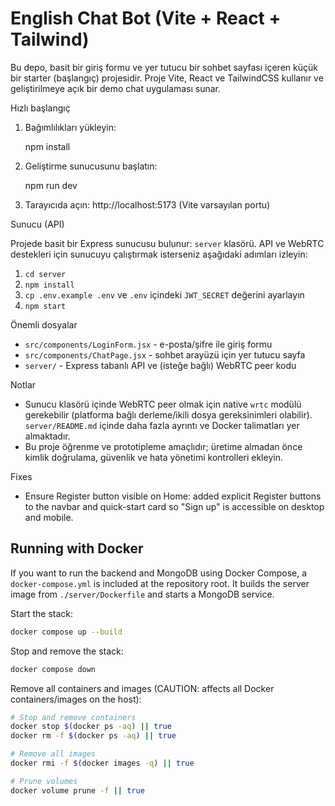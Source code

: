 # English Chat Bot (Vite + React + Tailwind)

Bu depo, basit bir giriş formu ve yer tutucu bir sohbet sayfası içeren küçük bir starter (başlangıç) projesidir. Proje Vite, React ve TailwindCSS kullanır ve geliştirilmeye açık bir demo chat uygulaması sunar.

Hızlı başlangıç

1. Bağımlılıkları yükleyin:

	npm install

2. Geliştirme sunucusunu başlatın:

	npm run dev

3. Tarayıcıda açın: http://localhost:5173 (Vite varsayılan portu)

Sunucu (API)

Projede basit bir Express sunucusu bulunur: `server` klasörü. API ve WebRTC destekleri için sunucuyu çalıştırmak isterseniz aşağıdaki adımları izleyin:

1. `cd server`
2. `npm install`
3. `cp .env.example .env` ve `.env` içindeki `JWT_SECRET` değerini ayarlayın
4. `npm start`

Önemli dosyalar

- `src/components/LoginForm.jsx` - e-posta/şifre ile giriş formu
- `src/components/ChatPage.jsx` - sohbet arayüzü için yer tutucu sayfa
- `server/` - Express tabanlı API ve (isteğe bağlı) WebRTC peer kodu

Notlar

- Sunucu klasörü içinde WebRTC peer olmak için native `wrtc` modülü gerekebilir (platforma bağlı derleme/ikili dosya gereksinimleri olabilir). `server/README.md` içinde daha fazla ayrıntı ve Docker talimatları yer almaktadır.
- Bu proje öğrenme ve prototipleme amaçlıdır; üretime almadan önce kimlik doğrulama, güvenlik ve hata yönetimi kontrolleri ekleyin.

Fixes

- Ensure Register button visible on Home: added explicit Register buttons to the navbar and quick-start card so "Sign up" is accessible on desktop and mobile.

## Running with Docker

If you want to run the backend and MongoDB using Docker Compose, a `docker-compose.yml` is included at the repository root. It builds the server image from `./server/Dockerfile` and starts a MongoDB service.

Start the stack:

```bash
docker compose up --build
```

Stop and remove the stack:

```bash
docker compose down
```

Remove all containers and images (CAUTION: affects all Docker containers/images on the host):

```bash
# Stop and remove containers
docker stop $(docker ps -aq) || true
docker rm -f $(docker ps -aq) || true

# Remove all images
docker rmi -f $(docker images -q) || true

# Prune volumes
docker volume prune -f || true
```
